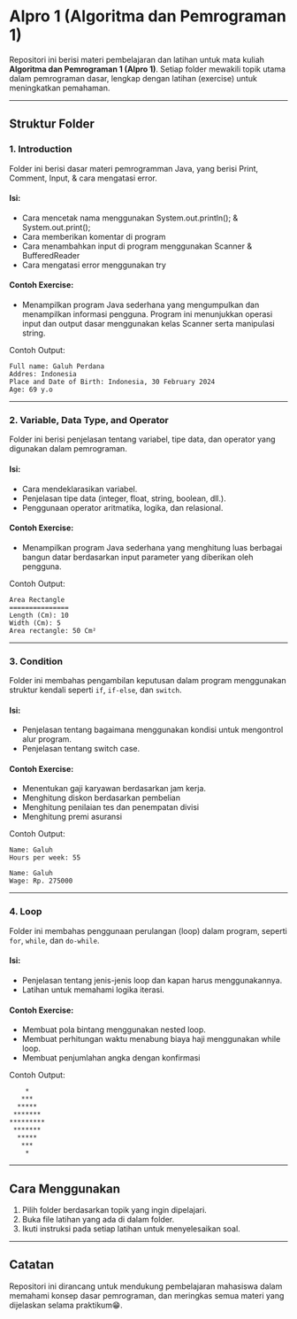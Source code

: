 # Alpro 1 (Algoritma dan Pemrograman 1)

Repositori ini berisi materi pembelajaran dan latihan untuk mata kuliah **Algoritma dan Pemrograman 1 (Alpro 1)**. Setiap folder mewakili topik utama dalam pemrograman dasar, lengkap dengan latihan (exercise) untuk meningkatkan pemahaman.

---

## Struktur Folder

### 1. **Introduction**
Folder ini berisi dasar materi pemrogramman Java, yang berisi Print, Comment, Input, & cara mengatasi error.

#### Isi:
- Cara mencetak nama menggunakan System.out.println(); & System.out.print();
- Cara memberikan komentar di program
- Cara menambahkan input di program menggunakan Scanner & BufferedReader
- Cara mengatasi error menggunakan try
#### Contoh Exercise:
- Menampilkan program Java sederhana yang mengumpulkan dan menampilkan informasi pengguna. Program ini menunjukkan operasi input dan output dasar menggunakan kelas Scanner serta manipulasi string.

Contoh Output:
```
Full name: Galuh Perdana
Addres: Indonesia
Place and Date of Birth: Indonesia, 30 February 2024
Age: 69 y.o
```
---

### 2. **Variable, Data Type, and Operator**
Folder ini berisi penjelasan tentang variabel, tipe data, dan operator yang digunakan dalam pemrograman.

#### Isi:
- Cara mendeklarasikan variabel.
- Penjelasan tipe data (integer, float, string, boolean, dll.).
- Penggunaan operator aritmatika, logika, dan relasional.

#### Contoh Exercise:
- Menampilkan program Java sederhana yang menghitung luas berbagai bangun datar berdasarkan input parameter yang diberikan oleh pengguna.

Contoh Output: 
```
Area Rectangle
===============
Length (Cm): 10
Width (Cm): 5
Area rectangle: 50 Cm²
```

---

### 3. **Condition**
Folder ini membahas pengambilan keputusan dalam program menggunakan struktur kendali seperti `if`, `if-else`, dan `switch`.

#### Isi:
- Penjelasan tentang bagaimana menggunakan kondisi untuk mengontrol alur program.
- Penjelasan tentang switch case.

#### Contoh Exercise:
- Menentukan gaji karyawan berdasarkan jam kerja.
- Menghitung diskon berdasarkan pembelian
- Menghitung penilaian tes dan penempatan divisi
- Menghitung premi asuransi

Contoh Output:
```
Name: Galuh
Hours per week: 55

Name: Galuh
Wage: Rp. 275000
```

---

### 4. **Loop**
Folder ini membahas penggunaan perulangan (loop) dalam program, seperti `for`, `while`, dan `do-while`.

#### Isi:
- Penjelasan tentang jenis-jenis loop dan kapan harus menggunakannya.
- Latihan untuk memahami logika iterasi.

#### Contoh Exercise:
- Membuat pola bintang menggunakan nested loop.
- Membuat perhitungan waktu menabung biaya haji menggunakan while loop.
- Membuat penjumlahan angka dengan konfirmasi

Contoh Output:
```
    *
   ***
  *****
 *******
*********
 *******
  *****
   ***
    *
```

---

## Cara Menggunakan
1. Pilih folder berdasarkan topik yang ingin dipelajari.
2. Buka file latihan yang ada di dalam folder.
3. Ikuti instruksi pada setiap latihan untuk menyelesaikan soal.

---

## Catatan
Repositori ini dirancang untuk mendukung pembelajaran mahasiswa dalam memahami konsep dasar pemrograman, dan meringkas semua materi yang dijelaskan selama praktikum😁.
